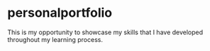 # personalportfolio

This is my opportunity to showcase my skills that I have developed throughout my learning process. 
